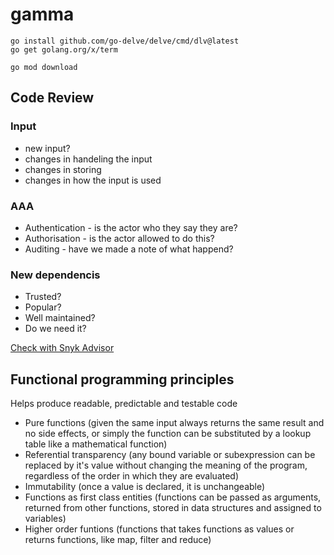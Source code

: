 # gamma

```
go install github.com/go-delve/delve/cmd/dlv@latest
go get golang.org/x/term
```

```
go mod download
```

## Code Review
### Input
* new input?
* changes in handeling the input
* changes in storing
* changes in how the input is used

### AAA
* Authentication - is the actor who they say they are?
* Authorisation - is the actor allowed to do this?
* Auditing - have we made a note of what happend?

### New dependencis
* Trusted?
* Popular?
* Well maintained?
* Do we need it?

[Check with Snyk Advisor](https://snyk.io/advisor)

## Functional programming principles
Helps produce readable, predictable and testable code
* Pure functions (given the same input always returns the same result and no side effects, or simply the function can be substituted by a lookup table like a mathematical function)
* Referential transparency (any bound variable or subexpression can be replaced by it's value without changing the meaning of the program, regardless of the order in which they are evaluated)
* Immutability (once a value is declared, it is unchangeable)
* Functions as first class entities (functions can be passed as arguments, returned from other functions, stored in data structures and assigned to variables)
* Higher order funtions (functions that takes functions as values or returns functions, like map, filter and reduce)

